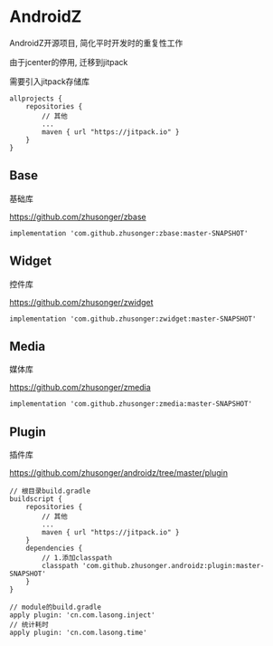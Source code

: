 # AndroidZ
AndroidZ开源项目, 简化平时开发时的重复性工作

由于jcenter的停用, 迁移到jitpack

需要引入jitpack存储库

```
allprojects {
    repositories {
        // 其他
        ...
        maven { url "https://jitpack.io" }
    }
}
```

## Base

基础库

https://github.com/zhusonger/zbase

```
implementation 'com.github.zhusonger:zbase:master-SNAPSHOT'
```

## Widget

控件库

https://github.com/zhusonger/zwidget

```
implementation 'com.github.zhusonger:zwidget:master-SNAPSHOT'
```

## Media

媒体库

https://github.com/zhusonger/zmedia

```
implementation 'com.github.zhusonger:zmedia:master-SNAPSHOT'
```

## Plugin

插件库

https://github.com/zhusonger/androidz/tree/master/plugin

```
// 根目录build.gradle
buildscript {
    repositories {
        // 其他
        ...
        maven { url "https://jitpack.io" }
    }
    dependencies {
        // 1.添加classpath
        classpath 'com.github.zhusonger.androidz:plugin:master-SNAPSHOT'
    }
}

// module的build.gradle
apply plugin: 'cn.com.lasong.inject'
// 统计耗时
apply plugin: 'cn.com.lasong.time'
```